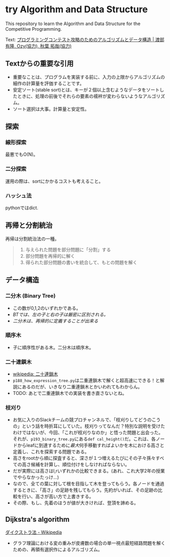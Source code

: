# try Algorithm and Data Structure

This repository to learn the Algorithm and Data Structure for the Competitive Programming.

Text: [プログラミングコンテスト攻略のためのアルゴリズムとデータ構造 | 渡部 有隆, Ozy(協力), 秋葉 拓哉(協力)](https://www.amazon.co.jp/dp/4839952957/)


##  Textからの重要な引用
 - 重要なことは、プログラムを実装する前に、入力の上限からアルゴリズムの細作の計算量を評価することです。
 - 安定ソート(stable sort)とは、キーが２個以上含むようなデータをソートしたときに、処理の前後でそれらの要素の襦袢が変わらないようなアルゴリズム。
 - ソート選択は大事。計算量と安定性。
 
 
## 探索
### 線形探索
最悪でもO(N)。 

### 二分探索
運用の際は、sortにかかるコストも考えること。
 
### ハッシュ法
pythonではdict.

## 再帰と分割統治
再帰は分割統治法の一種。
> 1. 与えられた問題を部分問題に「分割」する
> 2. 部分問題を再帰的に解く
> 3. 得られた部分問題の書いを統合して、もとの問題を解く

## データ構造
### 二分木 (Binary Tree)
- この数が0,1,2のいずれかである。
- *BTでは、左の子と右の子は厳密に区別される。*
- *二分木は、再帰的に定義することが出来る*

### 順序木
 - 子に順序性がある木。二分木は順序木。

### 二十連鎖木
- [wikipedia: 二十連鎖木](https://ja.wikipedia.org/wiki/二重連鎖木)
- `p188_how_expression_tree.py`は二重連鎖木で解くと超高速にできる！と解説にあるのだが、いきなり二重連鎖木とかいわれてもわからん。
- TODO: あとで二重連鎖木での実装を書き直さないとね。

### 枝刈り
 - お気に入りのSlackチームの競プロチャンネルで、「枝刈りしてどうのこうの」という話を時折耳にしていた。枝刈りってなんだ？特別な説明を受けたわけではないが、今回、「これが枝刈りなのか」と悟った問題と出会った。
 それが、`p193_binary_tree.py`にある`def cal_height()`だ。これは、各ノードからleafに到達するために*最大*何手移動すればよいかを木における高さと定義し、これを探索する問題である。
 - 高さをrootから順に探査すると、深さが１つ増えるたびにその子々孫々すべての高さ候補を計算し、順位付けをしなければならない。
 - だが実際には高さはl,rいずれかの比較できまる。(あれ、これ大学2年の授業でやらなかったっけ…)
 - なので、全ての葉に対して根を目指して木を登ってもらう。各ノードを通過するときに、「高さ」の足跡を残してもらう。先約がいれば、その足跡の比較を行い、高さが高い方で上書きする。
 - その際、もし、先着のほうが値が大きければ、登頂を諦める。

## Dijkstra's algorithm
[ダイクストラ法 - Wikipedia](https://ja.wikipedia.org/wiki/ダイクストラ法)
 - グラフ理論における変の重みが皮膚数の場合の単一視点最短経路問題を解くための、再領有選択作によるアルゴリズム。
